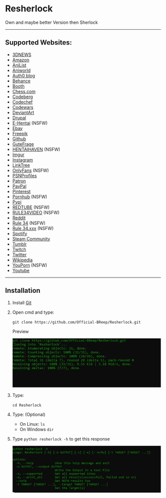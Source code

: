 # Resherlock
 Own and maybe better Version then Sherlock

-----------------------------

## Supported Websites:

+ [3DNEWS](http://forum.3dnews.ru/index.php) 
+ [Amazon](https://www.amazon.de/) 
+ [AniList](https://anilist.co/) 
+ [Aniworld](https://aniworld.to/) 
+ [Auth0 blog](https://auth0.com/blog/) 
+ [Behance](https://www.behance.net/) 
+ [Booth](https://booth.pm/en) 
+ [Chess.com](https://www.chess.com/) 
+ [Codeberg](https://codeberg.org/) 
+ [Codechef](https://www.codechef.com/) 
+ [Codewars](https://www.codewars.com/) 
+ [DeviantArt](https://www.deviantart.com/) 
+ [Drupal](https://www.drupal.org/) 
+ [E-Hentai](https://e-hentai.org/) (NSFW)
+ [Ebay](https://www.ebay.de/) 
+ [Freepik](https://www.freepik.com/) 
+ [Github](https://github.com/) 
+ [GuteFrage](https://www.gutefrage.net/) 
+ [HENTAIHAVEN](https://hentaihaven.xxx/) (NSFW)
+ [Imgur](https://imgur.com/) 
+ [Instagram](https://www.instagram.com/) 
+ [LinkTree](https://linktr.ee/) 
+ [OnlyFans](https://onlyfans.com/) (NSFW)
+ [PSNProfiles](https://psnprofiles.com/) 
+ [Patron](https://www.patreon.com/) 
+ [PayPal](https://www.paypal.com/de/home) 
+ [Pinterest](https://www.pinterest.de/) 
+ [Pornhub](https://de.pornhub.com/) (NSFW)
+ [Pypi](https://pypi.org/) 
+ [REDTUBE](https://de.redtube.com/) (NSFW)
+ [RULE34VIDEO](https://rule34video.com/) (NSFW)
+ [Reddit](https://www.reddit.com/) 
+ [Rule 34](https://rule34.paheal.net/) (NSFW)
+ [Rule 34.xxx](https://rule34.xxx/) (NSFW)
+ [Spotify](https://open.spotify.com/) 
+ [Steam Community](https://steamcommunity.com/) 
+ [Tumblr](https://www.tumblr.com/explore/today) 
+ [Twitch](https://www.twitch.tv/) 
+ [Twitter](https://twitter.com/home) 
+ [Wikipedia](https://de.wikipedia.org/) 
+ [YouPorn](https://www.youporn.com/) (NSFW)
+ [Youtube](https://www.youtube.com/) 

-------

## Installation

1. Install [Git](https://git-scm.com/downloads)

2. Open cmd and type:

   ``git clone https://github.com/Official-BReep/Resherlock.git``

   Preview

   ![Git clone preview](https://github.com/Official-BReep/Resherlock/blob/main/assets/git_clone.png)
3. Type: 

   ``cd Resherlock``
4. Type:       (Optional)

   + On Linux:
      ``ls``
   + On Windows
     ``dir``

5. Type
   ``python resherlock -h``
   to get this response

   ![Show Help preview](https://github.com/Official-BReep/Resherlock/blob/main/assets/show_help.png)

